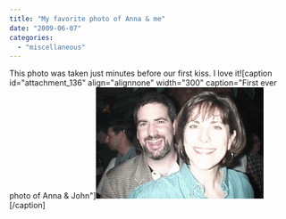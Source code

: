 ```yaml
---
title: "My favorite photo of Anna & me"
date: "2009-06-07"
categories: 
  - "miscellaneous"
---
```


This photo was taken just minutes before our first kiss. I love it!\[caption id="attachment\_136" align="alignnone" width="300" caption="First ever photo of Anna & John"\]![First ever photo of Anna & John](images/annajohn-300x200.jpg "First ever photo of Anna & John")\[/caption\]
